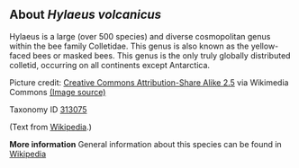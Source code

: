 **About *Hylaeus volcanicus***
-------------------------
Hylaeus is a large (over 500 species) and diverse cosmopolitan genus 
within the bee family Colletidae. This genus is also known as the 
yellow-faced bees or masked bees. This genus is the only truly 
globally distributed colletid, occurring on all continents except Antarctica.

Picture credit: [Creative Commons Attribution-Share Alike 2.5](https://creativecommons.org/licenses/by-sa/2.5) via Wikimedia Commons [(Image source)](https://en.wikipedia.org/wiki/File:Hymenoptera_fg01_20060826_Schwanheimer_Duene.jpg)

Taxonomy ID [313075](https://www.uniprot.org/taxonomy/313075)

(Text from [Wikipedia](https://en.wikipedia.org/).)

**More information**
General information about this species can be found in [Wikipedia](https://en.wikipedia.org/wiki/Hylaeus_(bee))
